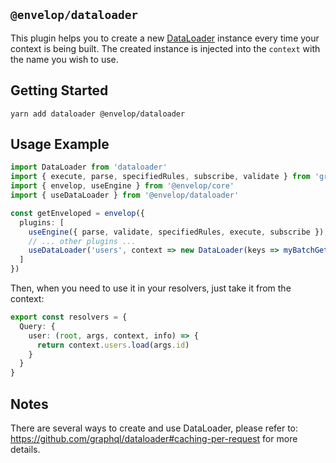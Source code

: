 ## `@envelop/dataloader`

This plugin helps you to create a new [DataLoader](https://github.com/graphql/dataloader) instance
every time your context is being built. The created instance is injected into the `context` with the
name you wish to use.

## Getting Started

```
yarn add dataloader @envelop/dataloader
```

## Usage Example

```ts
import DataLoader from 'dataloader'
import { execute, parse, specifiedRules, subscribe, validate } from 'graphql'
import { envelop, useEngine } from '@envelop/core'
import { useDataLoader } from '@envelop/dataloader'

const getEnveloped = envelop({
  plugins: [
    useEngine({ parse, validate, specifiedRules, execute, subscribe }),
    // ... other plugins ...
    useDataLoader('users', context => new DataLoader(keys => myBatchGetUsers(keys)))
  ]
})
```

Then, when you need to use it in your resolvers, just take it from the context:

```ts
export const resolvers = {
  Query: {
    user: (root, args, context, info) => {
      return context.users.load(args.id)
    }
  }
}
```

## Notes

There are several ways to create and use DataLoader, please refer to:
https://github.com/graphql/dataloader#caching-per-request for more details.
